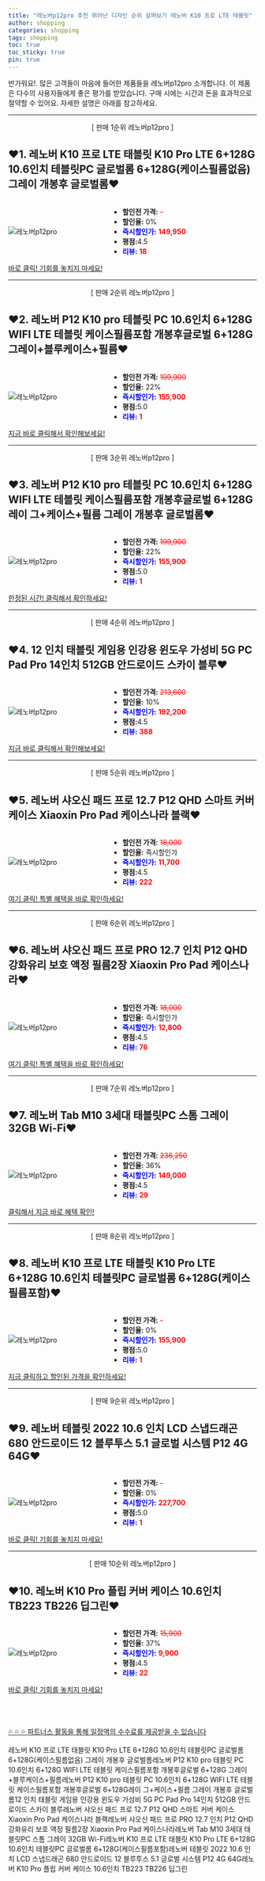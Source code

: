 ```yaml
---
title: "레노버p12pro 추천 뛰어난 디자인 순위 살펴보기 레노버 K10 프로 LTE 태블릿"
author: shopping
categories: shopping
tags: shopping
toc: true
toc_sticky: true
pin: true
---
```

반가워요!. 많은 고객들이 마음에 들어한 제품들을 레노버p12pro 소개합니다. 이 제품은 다수의 사용자들에게 좋은 평가를 받았습니다. 구매 시에는 시간과 돈을 효과적으로 절약할 수 있어요. 자세한 설명은 아래를 참고하세요.

---
<p class="toplist" style="margin: 0 auto; display: block; width: fit-content;">[ 판매 1순위 레노버p12pro ]</p>

<h2><strong>❤️1. 레노버 K10 프로 LTE 태블릿 K10 Pro LTE 6+128G 10.6인치 테블릿PC 글로벌롬 6+128G(케이스필름없음) 그레이 개봉후 글로벌롬❤️</strong></h2>

<div style="display: flex; align-items: center;">
    <div style="flex: 0.4;">
        <img src="https://thumbnail9.coupangcdn.com/thumbnails/remote/230x230ex/image/vendor_inventory/98b8/cabae01d14b53da6c41f8fb34c9e19ca9569b78fc21ea4f34a88324f93bd.jpg" alt="레노버p12pro" style="max-width: 100%;">
    </div>
    <div style="flex: 0.6; margin-left: 10px;">
        <ul>
            <li><strong>할인전 가격:</strong> <del style="color: red;">-</del></li>
            <li><strong>할인율:</strong> 0%</li>
            <li><span style='color:blue'><strong>즉시할인가:</strong></span> <span style='color:red'><strong>149,950</strong></span></li>
            <li><strong>평점:</strong>4.5</li>
            <li><span style='color:blue'><strong>리뷰:</strong></span> <span style='color:red'><strong>18</strong></span></li>
        </ul>
    </div>
</div>
<div class="center">
    <a href="https://William4Davisa.github.io?lptag=AF9450613&subid=githubio&pageKey=8000303170&traceid=V0-153&itemId=22276738078&vendorItemId=89424166974" class="myButton">
        바로 클릭! 기회를 놓치지 마세요!
    </a>
</div>


---
<p class="toplist" style="margin: 0 auto; display: block; width: fit-content;">[ 판매 2순위 레노버p12pro ]</p>

<h2><strong>❤️2. 레노버 P12 K10 pro 테블릿 PC 10.6인치 6+128G WIFI LTE 테블릿 케이스필름포함 개봉후글로벌 6+128G 그레이+블루케이스+필름❤️</strong></h2>

<div style="display: flex; align-items: center;">
    <div style="flex: 0.4;">
        <img src="https://thumbnail6.coupangcdn.com/thumbnails/remote/230x230ex/image/vendor_inventory/5e6a/6f8e6899352889799992af3cdf8030166a6c3eb1835be616d1458d7c5367.jpg" alt="레노버p12pro" style="max-width: 100%;">
    </div>
    <div style="flex: 0.6; margin-left: 10px;">
        <ul>
            <li><strong>할인전 가격:</strong> <del style="color: red;">199,900</del></li>
            <li><strong>할인율:</strong> 22%</li>
            <li><span style='color:blue'><strong>즉시할인가:</strong></span> <span style='color:red'><strong>155,900</strong></span></li>
            <li><strong>평점:</strong>5.0</li>
            <li><span style='color:blue'><strong>리뷰:</strong></span> <span style='color:red'><strong>1</strong></span></li>
        </ul>
    </div>
</div>
<div class="center">
    <a href="https://William4Davisa.github.io?lptag=AF9450613&subid=githubio&pageKey=7991993908&traceid=V0-153&itemId=22216205224&vendorItemId=89262183419" class="myButton">
        지금 바로 클릭해서 확인해보세요!
    </a>
</div>


---
<p class="toplist" style="margin: 0 auto; display: block; width: fit-content;">[ 판매 3순위 레노버p12pro ]</p>

<h2><strong>❤️3. 레노버 P12 K10 pro 테블릿 PC 10.6인치 6+128G WIFI LTE 테블릿 케이스필름포함 개봉후글로벌 6+128G레이 그+케이스+필름 그레이 개봉후 글로벌롬❤️</strong></h2>

<div style="display: flex; align-items: center;">
    <div style="flex: 0.4;">
        <img src="https://thumbnail10.coupangcdn.com/thumbnails/remote/230x230ex/image/vendor_inventory/5af0/d04efcc6f509ec5ca36e9d42c01183db2b9962f12070b99e5a87ac12605f.jpg" alt="레노버p12pro" style="max-width: 100%;">
    </div>
    <div style="flex: 0.6; margin-left: 10px;">
        <ul>
            <li><strong>할인전 가격:</strong> <del style="color: red;">199,900</del></li>
            <li><strong>할인율:</strong> 22%</li>
            <li><span style='color:blue'><strong>즉시할인가:</strong></span> <span style='color:red'><strong>155,900</strong></span></li>
            <li><strong>평점:</strong>5.0</li>
            <li><span style='color:blue'><strong>리뷰:</strong></span> <span style='color:red'><strong>1</strong></span></li>
        </ul>
    </div>
</div>
<div class="center">
    <a href="https://William4Davisa.github.io?lptag=AF9450613&subid=githubio&pageKey=8065340945&traceid=V0-153&itemId=22681490157&vendorItemId=89262183414" class="myButton">
        한정된 시간! 클릭해서 확인하세요!
    </a>
</div>


---
<p class="toplist" style="margin: 0 auto; display: block; width: fit-content;">[ 판매 4순위 레노버p12pro ]</p>

<h2><strong>❤️4. 12 인치 태블릿 게임용 인강용 윈도우 가성비 5G PC Pad Pro 14인치 512GB 안드로이드 스카이 블루❤️</strong></h2>

<div style="display: flex; align-items: center;">
    <div style="flex: 0.4;">
        <img src="https://thumbnail8.coupangcdn.com/thumbnails/remote/230x230ex/image/vendor_inventory/619c/0904deb0ae549566fa36adb7f1d0d51ddf869cca3c34cd7f8b9560992970.png" alt="레노버p12pro" style="max-width: 100%;">
    </div>
    <div style="flex: 0.6; margin-left: 10px;">
        <ul>
            <li><strong>할인전 가격:</strong> <del style="color: red;">213,600</del></li>
            <li><strong>할인율:</strong> 10%</li>
            <li><span style='color:blue'><strong>즉시할인가:</strong></span> <span style='color:red'><strong>192,200</strong></span></li>
            <li><strong>평점:</strong>4.5</li>
            <li><span style='color:blue'><strong>리뷰:</strong></span> <span style='color:red'><strong>388</strong></span></li>
        </ul>
    </div>
</div>
<div class="center">
    <a href="https://William4Davisa.github.io?lptag=AF9450613&subid=githubio&pageKey=7448365644&traceid=V0-153&itemId=19384628340&vendorItemId=86497088074" class="myButton">
        지금 바로 클릭해서 확인해보세요!
    </a>
</div>


---
<p class="toplist" style="margin: 0 auto; display: block; width: fit-content;">[ 판매 5순위 레노버p12pro ]</p>

<h2><strong>❤️5. 레노버 샤오신 패드 프로 12.7 P12 QHD 스마트 커버 케이스 Xiaoxin Pro Pad 케이스나라 블랙❤️</strong></h2>

<div style="display: flex; align-items: center;">
    <div style="flex: 0.4;">
        <img src="https://thumbnail9.coupangcdn.com/thumbnails/remote/230x230ex/image/vendor_inventory/9223/66ff5163cfdf95e5542ec86dea3addbc00d2a9ca80bc8bf0df8ca16cfc48.jpg" alt="레노버p12pro" style="max-width: 100%;">
    </div>
    <div style="flex: 0.6; margin-left: 10px;">
        <ul>
            <li><strong>할인전 가격:</strong> <del style="color: red;">18,000</del></li>
            <li><strong>할인율:</strong> 즉시할인가</li>
            <li><span style='color:blue'><strong>즉시할인가:</strong></span> <span style='color:red'><strong>11,700</strong></span></li>
            <li><strong>평점:</strong>4.5</li>
            <li><span style='color:blue'><strong>리뷰:</strong></span> <span style='color:red'><strong>222</strong></span></li>
        </ul>
    </div>
</div>
<div class="center">
    <a href="https://William4Davisa.github.io?lptag=AF9450613&subid=githubio&pageKey=7619263217&traceid=V0-153&itemId=20196836644&vendorItemId=87287765268" class="myButton">
        여기 클릭! 특별 혜택을 바로 확인하세요!
    </a>
</div>


---
<p class="toplist" style="margin: 0 auto; display: block; width: fit-content;">[ 판매 6순위 레노버p12pro ]</p>

<h2><strong>❤️6. 레노버 샤오신 패드 프로 PRO 12.7 인치 P12 QHD 강화유리 보호 액정 필름2장 Xiaoxin Pro Pad 케이스나라❤️</strong></h2>

<div style="display: flex; align-items: center;">
    <div style="flex: 0.4;">
        <img src="https://thumbnail6.coupangcdn.com/thumbnails/remote/230x230ex/image/vendor_inventory/a4e6/5aaa5a09454e99f3c1abce672637e65f755289edc726fa8651c7fd085aec.jpg" alt="레노버p12pro" style="max-width: 100%;">
    </div>
    <div style="flex: 0.6; margin-left: 10px;">
        <ul>
            <li><strong>할인전 가격:</strong> <del style="color: red;">18,000</del></li>
            <li><strong>할인율:</strong> 즉시할인가</li>
            <li><span style='color:blue'><strong>즉시할인가:</strong></span> <span style='color:red'><strong>12,800</strong></span></li>
            <li><strong>평점:</strong>4.5</li>
            <li><span style='color:blue'><strong>리뷰:</strong></span> <span style='color:red'><strong>76</strong></span></li>
        </ul>
    </div>
</div>
<div class="center">
    <a href="https://William4Davisa.github.io?lptag=AF9450613&subid=githubio&pageKey=7619482010&traceid=V0-153&itemId=20197823861&vendorItemId=87288681259" class="myButton">
        여기 클릭! 특별 혜택을 바로 확인하세요!
    </a>
</div>


---
<p class="toplist" style="margin: 0 auto; display: block; width: fit-content;">[ 판매 7순위 레노버p12pro ]</p>

<h2><strong>❤️7. 레노버 Tab M10 3세대 태블릿PC 스톰 그레이 32GB Wi-Fi❤️</strong></h2>

<div style="display: flex; align-items: center;">
    <div style="flex: 0.4;">
        <img src="https://thumbnail8.coupangcdn.com/thumbnails/remote/230x230ex/image/vendor_inventory/fac7/9b92e9bfe2779f29fc890423337c858a36cd5ce2d49855141754f9b95587.jpg" alt="레노버p12pro" style="max-width: 100%;">
    </div>
    <div style="flex: 0.6; margin-left: 10px;">
        <ul>
            <li><strong>할인전 가격:</strong> <del style="color: red;">236,250</del></li>
            <li><strong>할인율:</strong> 36%</li>
            <li><span style='color:blue'><strong>즉시할인가:</strong></span> <span style='color:red'><strong>149,000</strong></span></li>
            <li><strong>평점:</strong>4.5</li>
            <li><span style='color:blue'><strong>리뷰:</strong></span> <span style='color:red'><strong>29</strong></span></li>
        </ul>
    </div>
</div>
<div class="center">
    <a href="https://William4Davisa.github.io?lptag=AF9450613&subid=githubio&pageKey=7380664056&traceid=V0-153&itemId=19060262451&vendorItemId=86183212838" class="myButton">
        클릭해서 지금 바로 혜택 확인!
    </a>
</div>


---
<p class="toplist" style="margin: 0 auto; display: block; width: fit-content;">[ 판매 8순위 레노버p12pro ]</p>

<h2><strong>❤️8. 레노버 K10 프로 LTE 태블릿 K10 Pro LTE 6+128G 10.6인치 테블릿PC 글로벌롬 6+128G(케이스필름포함)❤️</strong></h2>

<div style="display: flex; align-items: center;">
    <div style="flex: 0.4;">
        <img src="https://thumbnail10.coupangcdn.com/thumbnails/remote/230x230ex/image/vendor_inventory/5af0/d04efcc6f509ec5ca36e9d42c01183db2b9962f12070b99e5a87ac12605f.jpg" alt="레노버p12pro" style="max-width: 100%;">
    </div>
    <div style="flex: 0.6; margin-left: 10px;">
        <ul>
            <li><strong>할인전 가격:</strong> <del style="color: red;">-</del></li>
            <li><strong>할인율:</strong> 0%</li>
            <li><span style='color:blue'><strong>즉시할인가:</strong></span> <span style='color:red'><strong>155,900</strong></span></li>
            <li><strong>평점:</strong>5.0</li>
            <li><span style='color:blue'><strong>리뷰:</strong></span> <span style='color:red'><strong>1</strong></span></li>
        </ul>
    </div>
</div>
<div class="center">
    <a href="https://William4Davisa.github.io?lptag=AF9450613&subid=githubio&pageKey=7991993908&traceid=V0-153&itemId=22600445111&vendorItemId=89642096928" class="myButton">
        지금 클릭하고 할인된 가격을 확인하세요!
    </a>
</div>


---
<p class="toplist" style="margin: 0 auto; display: block; width: fit-content;">[ 판매 9순위 레노버p12pro ]</p>

<h2><strong>❤️9. 레노버 테블릿 2022 10.6 인치 LCD 스냅드래곤 680 안드로이드 12 블루투스 5.1 글로벌 시스템 P12 4G 64G❤️</strong></h2>

<div style="display: flex; align-items: center;">
    <div style="flex: 0.4;">
        <img src="https://thumbnail10.coupangcdn.com/thumbnails/remote/230x230ex/image/vendor_inventory/3119/14c4d8bd2b2eea3314657a0064a8c7338b0df9a481984982ccc4002567a6.png" alt="레노버p12pro" style="max-width: 100%;">
    </div>
    <div style="flex: 0.6; margin-left: 10px;">
        <ul>
            <li><strong>할인전 가격:</strong> <del style="color: red;">-</del></li>
            <li><strong>할인율:</strong> 0%</li>
            <li><span style='color:blue'><strong>즉시할인가:</strong></span> <span style='color:red'><strong>227,700</strong></span></li>
            <li><strong>평점:</strong>5.0</li>
            <li><span style='color:blue'><strong>리뷰:</strong></span> <span style='color:red'><strong>1</strong></span></li>
        </ul>
    </div>
</div>
<div class="center">
    <a href="https://William4Davisa.github.io?lptag=AF9450613&subid=githubio&pageKey=6486029937&traceid=V0-153&itemId=14217415579&vendorItemId=81462804495" class="myButton">
        바로 클릭! 기회를 놓치지 마세요!
    </a>
</div>


---
<p class="toplist" style="margin: 0 auto; display: block; width: fit-content;">[ 판매 10순위 레노버p12pro ]</p>

<h2><strong>❤️10. 레노버 K10 Pro 플립 커버 케이스 10.6인치 TB223 TB226 딥그린❤️</strong></h2>

<div style="display: flex; align-items: center;">
    <div style="flex: 0.4;">
        <img src="https://thumbnail6.coupangcdn.com/thumbnails/remote/230x230ex/image/vendor_inventory/3f07/4bf5fbc3f0779fdbd7b334583212f0e1b3073a84140f50f46dcc8279845b.jpg" alt="레노버p12pro" style="max-width: 100%;">
    </div>
    <div style="flex: 0.6; margin-left: 10px;">
        <ul>
            <li><strong>할인전 가격:</strong> <del style="color: red;">15,900</del></li>
            <li><strong>할인율:</strong> 37%</li>
            <li><span style='color:blue'><strong>즉시할인가:</strong></span> <span style='color:red'><strong>9,900</strong></span></li>
            <li><strong>평점:</strong>4.5</li>
            <li><span style='color:blue'><strong>리뷰:</strong></span> <span style='color:red'><strong>22</strong></span></li>
        </ul>
    </div>
</div>
<div class="center">
    <a href="https://William4Davisa.github.io?lptag=AF9450613&subid=githubio&pageKey=8075817707&traceid=V0-153&itemId=22748352416&vendorItemId=89783550775" class="myButton">
        바로 클릭! 기회를 놓치지 마세요!
    </a>
</div>

<br><br><br>[💦 💦 💦 파트너스 활동을 통해 일정액의 수수료를 제공받을 수 있습니다](https://link.coupang.com/a/bcpT2c)<br><br>레노버 K10 프로 LTE 태블릿 K10 Pro LTE 6+128G 10.6인치 테블릿PC 글로벌롬 6+128G(케이스필름없음) 그레이 개봉후 글로벌롬레노버 P12 K10 pro 테블릿 PC 10.6인치 6+128G WIFI LTE 테블릿 케이스필름포함 개봉후글로벌 6+128G 그레이+블루케이스+필름레노버 P12 K10 pro 테블릿 PC 10.6인치 6+128G WIFI LTE 테블릿 케이스필름포함 개봉후글로벌 6+128G레이 그+케이스+필름 그레이 개봉후 글로벌롬12 인치 태블릿 게임용 인강용 윈도우 가성비 5G PC Pad Pro 14인치 512GB 안드로이드 스카이 블루레노버 샤오신 패드 프로 12.7 P12 QHD 스마트 커버 케이스 Xiaoxin Pro Pad 케이스나라 블랙레노버 샤오신 패드 프로 PRO 12.7 인치 P12 QHD 강화유리 보호 액정 필름2장 Xiaoxin Pro Pad 케이스나라레노버 Tab M10 3세대 태블릿PC 스톰 그레이 32GB Wi-Fi레노버 K10 프로 LTE 태블릿 K10 Pro LTE 6+128G 10.6인치 테블릿PC 글로벌롬 6+128G(케이스필름포함)레노버 테블릿 2022 10.6 인치 LCD 스냅드래곤 680 안드로이드 12 블루투스 5.1 글로벌 시스템 P12 4G 64G레노버 K10 Pro 플립 커버 케이스 10.6인치 TB223 TB226 딥그린